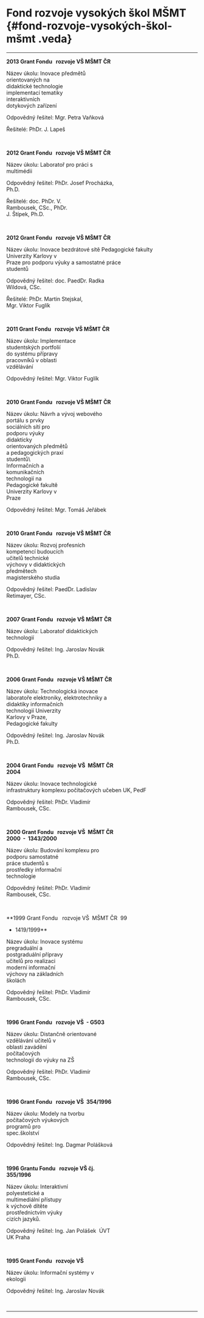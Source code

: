 # Fond rozvoje vysokých škol MŠMT {#fond-rozvoje-vysokých-škol-mšmt .veda}

  ----------------------- ----------------------- -----------------------
  **2013 Grant Fondu                               
  rozvoje VŠ MŠMT ČR**                            

  Název úkolu:            Inovace předmětů        
                          orientovaných na        
                          didaktické technologie  
                          implementací tematiky   
                          interaktivních          
                          dotykových zařízení     

  Odpovědný řešitel:      Mgr. Petra Vaňková      

  Řešitelé:               PhDr. J. Lapeš          

                                                  

  **2012 Grant Fondu                               
  rozvoje VŠ MŠMT ČR**                            

  Název úkolu:            Laboratoř pro práci s   
                          multimédii              

  Odpovědný řešitel:      PhDr. Josef Procházka,  
                          Ph.D.                   

  Řešitelé:               doc. PhDr. V.           
                          Rambousek, CSc., PhDr.  
                          J. Štípek, Ph.D.        

                                                  

  **2012 Grant Fondu                               
  rozvoje VŠ MŠMT ČR**                            

  Název úkolu:            Inovace bezdrátové sítě 
                          Pedagogické fakulty     
                          Univerzity Karlovy v    
                          Praze pro podporu výuky 
                          a samostatné práce      
                          studentů                

  Odpovědný řešitel:      doc. PaedDr. Radka      
                          Wildová, CSc.           

  Řešitelé:               PhDr. Martin Stejskal,  
                          Mgr. Viktor Fuglík      

                                                  

  **2011 Grant Fondu                               
  rozvoje VŠ MŠMT ČR**                            

  Název úkolu:            Implementace            
                          studentských portfolií  
                          do systému přípravy     
                          pracovníků v oblasti    
                          vzdělávání              

  Odpovědný řešitel:      Mgr. Viktor Fuglík      

                                                  

  **2010 Grant Fondu                               
  rozvoje VŠ MŠMT ČR**                            

  Název úkolu:            Návrh a vývoj webového  
                          portálu s prvky         
                          sociálních sítí pro     
                          podporu výuky           
                          didakticky              
                          orientovaných předmětů  
                          a pedagogických praxí   
                          studentů\               
                          Informačních a          
                          komunikačních           
                          technologií na          
                          Pedagogické fakultě     
                          Univerzity Karlovy v    
                          Praze                   

  Odpovědný řešitel:      Mgr. Tomáš Jeřábek      

                                                  

  **2010 Grant Fondu                               
  rozvoje VŠ MŠMT ČR**                            

  Název úkolu:            Rozvoj profesních       
                          kompetencí budoucích    
                          učitelů technické       
                          výchovy v didaktických  
                          předmětech              
                          magisterského studia    

  Odpovědný řešitel:      PaedDr. Ladislav        
                          Retimayer, CSc.         

                                                  

  **2007 Grant Fondu                               
  rozvoje VŠ MŠMT ČR**                            

  Název úkolu:            Laboratoř didaktických  
                          technologií             

  Odpovědný řešitel:      Ing. Jaroslav Novák     
                          Ph.D.                   

                                                  

  **2006 Grant Fondu                               
  rozvoje VŠ MŠMT ČR**                            

  Název úkolu:            Technologická inovace   
                          laboratoře elektroniky, 
                          elektrotechniky a       
                          didaktiky informačních  
                          technologií Univerzity  
                          Karlovy v Praze,        
                          Pedagogické fakulty     

  Odpovědný řešitel:      Ing. Jaroslav Novák     
                          Ph.D.                   

                                                  

  **2004 Grant Fondu                               
  rozvoje VŠ  MŠMT ČR                             
  2004**                                          

  Název úkolu:            Inovace technologické   
                          infrastruktury komplexu 
                          počítačových učeben UK, 
                          PedF                    

  Odpovědný řešitel:      PhDr. Vladimír          
                          Rambousek, CSc.         

                                                  

  **2000 Grant Fondu                               
  rozvoje VŠ  MŠMT ČR                             
  2000  -  1343/2000**                            

  Název úkolu:            Budování komplexu pro   
                          podporu samostatné      
                          práce studentů s        
                          prostředky informační   
                          technologie             

  Odpovědný řešitel:      PhDr. Vladimír          
                          Rambousek, CSc.         

                                                  

  **1999 Grant Fondu                               
  rozvoje VŠ  MŠMT ČR  99                         
  - 1419/1999**                                   

  Název úkolu:            Inovace systému         
                          pregraduální a          
                          postgraduální přípravy  
                          učitelů pro realizaci   
                          moderní informační      
                          výchovy na základních   
                          školách                 

  Odpovědný řešitel:      PhDr. Vladimír          
                          Rambousek, CSc.         

                                                  

  **1996 Grant Fondu                               
  rozvoje VŠ  - G503**                            

  Název úkolu:            Distančně orientované   
                          vzdělávání učitelů v    
                          oblasti zavádění        
                          počítačových            
                          technologií do výuky na 
                          ZŠ                      

  Odpovědný řešitel:      PhDr. Vladimír          
                          Rambousek, CSc.         

                                                  

  **1996 Grant Fondu                               
  rozvoje VŠ  354/1996**                          

  Název úkolu:            Modely na tvorbu        
                          počítačových výukových  
                          programů pro            
                          spec.školství           

  Odpovědný řešitel:      Ing. Dagmar Polášková   

                                                  

  **1996 Grantu Fondu                              
  rozvoje VŠ čj.                                  
  355/1996**                                      

  Název úkolu:            Interaktivní            
                          polyestetické a         
                          multimediální přístupy  
                          k výchově dítěte        
                          prostřednictvím výuky   
                          cizích jazyků.          

  Odpovědný řešitel:      Ing. Jan Polášek  ÚVT   
                          UK Praha                

                                                  

  **1995 Grant Fondu                               
  rozvoje VŠ**                                    

  Název úkolu:            Informační systémy v    
                          ekologii                

  Odpovědný řešitel:      Ing. Jaroslav Novák     

                                                  
  ----------------------- ----------------------- -----------------------
